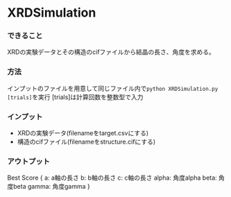 # XRDSimulation

### できること
XRDの実験データとその構造のcifファイルから結晶の長さ、角度を求める。

### 方法
インプットのファイルを用意して同じファイル内で`python XRDSimulation.py [trials]`を実行
[trials]は計算回数を整数型で入力

### インプット
- XRDの実験データ(filenameをtarget.csvにする)
- 構造のcifファイル(filenameをstructure.cifにする)

### アウトプット
Best Score
{ 
  a: a軸の長さ
  b: b軸の長さ
  c: c軸の長さ
  alpha: 角度alpha
  beta:  角度beta
  gamma: 角度gamma
}
